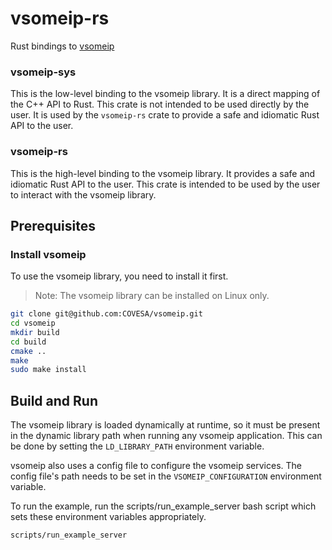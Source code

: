 # vsomeip-rs

Rust bindings to [vsomeip](https://github.com/COVESA/vsomeip)


### vsomeip-sys
This is the low-level binding to the vsomeip library. It is a direct mapping of the C++ API to Rust. This crate is not intended to be used directly by the user. It is used by the `vsomeip-rs` crate to provide a safe and idiomatic Rust API to the user.

### vsomeip-rs
This is the high-level binding to the vsomeip library. It provides a safe and idiomatic Rust API to the user. This crate is intended to be used by the user to interact with the vsomeip library.

## Prerequisites
### Install vsomeip
To use the vsomeip library, you need to install it first. 
> Note: The vsomeip library can be installed on Linux only.

```bash
git clone git@github.com:COVESA/vsomeip.git
cd vsomeip
mkdir build
cd build
cmake ..
make
sudo make install
```

## Build and Run

The vsomeip library is loaded dynamically at runtime, so it must be present in the dynamic library path when running any vsomeip application. 
This can be done by setting the `LD_LIBRARY_PATH` environment variable.

vsomeip also uses a config file to configure the vsomeip services. The config file's path needs to be set in the `VSOMEIP_CONFIGURATION` environment variable.

To run the example, run the scripts/run_example_server bash script which sets these environment variables appropriately.

```bash
scripts/run_example_server
```
